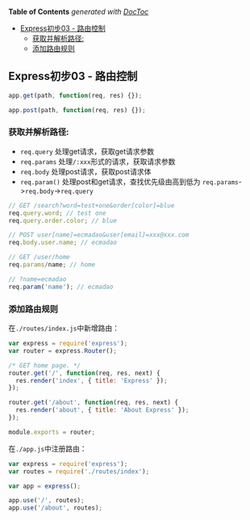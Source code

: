 <!-- START doctoc generated TOC please keep comment here to allow auto update -->
<!-- DON'T EDIT THIS SECTION, INSTEAD RE-RUN doctoc TO UPDATE -->
**Table of Contents**  *generated with [DocToc](https://github.com/thlorenz/doctoc)*

- [Express初步03 - 路由控制](#express%E5%88%9D%E6%AD%A503---%E8%B7%AF%E7%94%B1%E6%8E%A7%E5%88%B6)
  - [获取并解析路径:](#%E8%8E%B7%E5%8F%96%E5%B9%B6%E8%A7%A3%E6%9E%90%E8%B7%AF%E5%BE%84)
  - [添加路由规则](#%E6%B7%BB%E5%8A%A0%E8%B7%AF%E7%94%B1%E8%A7%84%E5%88%99)

<!-- END doctoc generated TOC please keep comment here to allow auto update -->

## Express初步03 - 路由控制

```javascript
app.get(path, function(req, res) {});

app.post(path, function(req, res) {});
```

### 获取并解析路径:

- `req.query` 处理get请求，获取get请求参数
- `req.params` 处理`/:xxx`形式的请求，获取请求参数
- `req.body` 处理post请求，获取post请求体
- `req.param()` 处理post和get请求，查找优先级由高到低为 `req.params`->`req.body`->`req.query`

```javascript
// GET /search?word=test+one&order[color]=blue
req.query.word; // test one
req.query.order.color; // blue

// POST user[name]=ecmadao&user[email]=xxx@xxx.com
req.body.user.name; // ecmadao

// GET /user/home
req.params/name; // home

// ?name=ecmadao
req.param('name'); // ecmadao
```

### 添加路由规则

在`./routes/index.js`中新增路由：

```javascript
var express = require('express');
var router = express.Router();

/* GET home page. */
router.get('/', function(req, res, next) {
  res.render('index', { title: 'Express' });
});

router.get('/about', function(req, res, next) {
  res.render('about', { title: 'About Express' });
});

module.exports = router;
```

在`./app.js`中注册路由：

```javascript
var express = require('express');
var routes = require('./routes/index');

var app = express();

app.use('/', routes);
app.use('/about', routes);
```